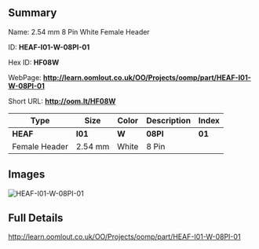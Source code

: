 

## Summary
 
Name:  2.54 mm 8 Pin White Female Header 

ID: __HEAF-I01-W-08PI-01__

Hex ID: __HF08W__

WebPage: __http://learn.oomlout.co.uk/OO/Projects/oomp/part/HEAF-I01-W-08PI-01__

Short URL: __http://oom.lt/HF08W__


| Type   | Size   | Color   | Description   | Index   |    
| ----- | ------   | ------   | -----   | ----   |    
| __HEAF__   					| __I01__   					| __W__    						| __08PI__    					| __01__ |    
| Female Header		| 2.54 mm	| White		| 8 Pin	| 	|

## Images
![HEAF-I01-W-08PI-01](http://oomlout.com/oomp-gen/parts/HEAF-I01-W-08PI-01/HEAF-I01-W-08PI-01_420.jpg)

## Full Details

 http://learn.oomlout.co.uk/OO/Projects/oomp/part/HEAF-I01-W-08PI-01

